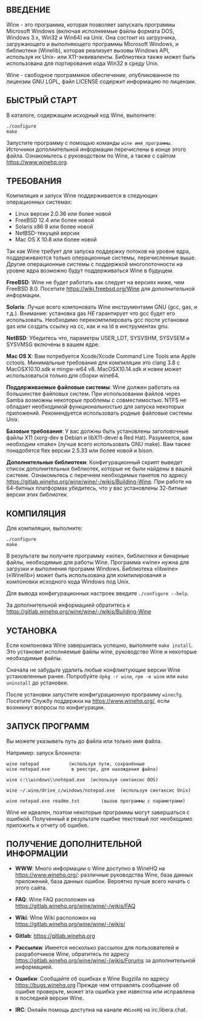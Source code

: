 ## ВВЕДЕНИЕ

Wine - это программа, которая позволяет запускать программы Microsoft
Windows (включая исполняемые файлы формата DOS, Windows 3.x, Win32 и
Win64) на Unix. Она состоит из загрузчика, загружающего и выполняющего
программы Microsoft Windows, и библиотеки (Winelib), которая реализует
вызовы Windows API, используя их Unix- или X11-эквиваленты. Библиотека
также может быть использована для портирования кода Win32 в среду Unix.

Wine - свободное программное обеспечение, опубликованное по лицензии
GNU LGPL, файл LICENSE содержит информацию по лицензии.


## БЫСТРЫЙ СТАРТ

В каталоге, содержащем исходный код Wine, выполните:

```
./configure
make
```

Запустите программу с помощью команды `wine имя_программы`. Источники
дополнительной информации перечислены в конце этого файла. Ознакомьтесь с
руководством по Wine, а также с сайтом https://www.winehq.org.


## ТРЕБОВАНИЯ

Компиляция и запуск Wine поддерживается в следующих операционных системах:

- Linux версии 2.0.36 или более новой
- FreeBSD 12.4 или более новой
- Solaris x86 9 или более новой
- NetBSD-текущей версии
- Mac OS X 10.8 или более новой

Так как Wine требует для запуска поддержку потоков на уровне ядра,
поддерживаются только операционные системы, перечисленные выше. Другие
операционные системы с поддержкой многопоточности на уровне ядра
возможно будут поддерживаться Wine в будущем.

**FreeBSD**:
  Wine не будет работать как следует на версиях ниже, чем FreeBSD 8.0.
  Посетите <https://wiki.freebsd.org/Wine> для дополнительной информации.

**Solaris**:
  Лучше всего компоновать Wine инструментами GNU
  (gcc, gas, и т.д.). Внимание: установка gas *НЕ* гарантирует
  что gcc будет его использовать. Необходимо перекомпилировать gcc после
  установки gas или создать ссылку на cc, как и на ld в инструментах gnu.

**NetBSD**:
  Убедитесь что, параметры USER_LDT, SYSVSHM, SYSVSEM и SYSVMSG
  включены в вашем ядре.

**Mac OS X**:
  Вам потребуется Xcode/Xcode Command Line Tools или Apple cctools.
  Минимальные требования для компиляции это clang 3.8 c MacOSX10.10.sdk и
  mingw-w64 v8. MacOSX10.14.sdk и новее может использоваться только для
  сборки wine64.

**Поддерживаемые файловые системы**:
  Wine должен работать на большинстве файловых систем. При использовании файлов
  через Samba возможны некоторые проблемы с совместимостью. NTFS не обладает
  необходимой функциональностью для запуска некоторых приложений.
  Рекомендуется использовать родные файловые системы Unix.

**Базовые требования**:
  У вас должны быть установлены заголовочные файлы X11
  (xorg-dev в Debian и libX11-devel в Red Hat).
  Разумеется, вам необходим «make» (лучше всего использовать GNU make).
  Вам также понадобятся flex версии 2.5.33 или более новой и bison.

**Дополнительные библиотеки**:
  Конфигурационный скрипт выведет список дополнительных библиотек, которые не были
  найдены в вашей системе. Ознакомьтесь с перечнем необходимых пакетов по адресу
  https://gitlab.winehq.org/wine/wine/-/wikis/Building-Wine. При работе на 64-битных платформах
  убедитесь, что у вас установлены 32-битные версии этих библиотек.

## КОМПИЛЯЦИЯ

Для компиляции, выполните:

```
./configure
make
```

В результате вы получите программу «wine», библиотеки и бинарные файлы,
необходимые для работы Wine.
Программа «wine» нужна для загрузки и выполнения программ Windows.
Библиотека «libwine» («Winelib») может быть использована для компилирования и
компоновки исходного кода Windows под Unix.

Для вывода конфигурационных настроек введите `./configure --help`.

За дополнительной информацией обратитесь к https://gitlab.winehq.org/wine/wine/-/wikis/Building-Wine


## УСТАНОВКА

Если компоновка Wine завершилась успешно, выполните `make install`. Это
установит исполняемые файлы wine, руководство Wine и некоторые
необходимые файлы.

Сначала не забудьте удалить любые конфликтующие версии Wine установленные ранее.
Попробуйте `dpkg -r wine`, `rpm -e wine` или `make uninstall` до установки.

После установки запустите конфигурационную программу `winecfg`. Посетите
Службу поддержки на https://www.winehq.org/, если возникнут вопросы по конфигурации.


## ЗАПУСК ПРОГРАММ

Вы можете указывать путь до файла или только имя файла.

Например: запуск Блокнота:

```
wine notepad		   (используя пути, сохранённые
wine notepad.exe	    в реестре, для нахождения файла)

wine c:\\windows\\notepad.exe  (используя синтаксис DOS)

wine ~/.wine/drive_c/windows/notepad.exe  (используя синтаксис Unix)

wine notepad.exe readme.txt		   (вызов программы с параметрами)
```

Wine не идеален, поэтом некоторые программы могут завершаться с ошибкой.
Полученный в результате ошибке текстовый лог необходимо приложить к отчету
об ошибке.


## ПОЛУЧЕНИЕ ДОПОЛНИТЕЛЬНОЙ ИНФОРМАЦИИ

- **WWW**: Много информации о Wine доступно в WineHQ на
	 https://www.winehq.org/: различные руководства Wine, база данных приложений,
	 база данных ошибок. Вероятно лучше всего начать с этого сайта.

- **FAQ**: Wine FAQ расположен на https://gitlab.winehq.org/wine/wine/-/wikis/FAQ

- **Wiki**: Wine Wiki расположен на https://gitlab.winehq.org/wine/wine/-/wikis/

- **Gitlab**: https://gitlab.winehq.org

- **Рассылки**:
	 Имеется несколько рассылок для пользователей и разработчиков
	 Wine, обратитесь по адресу
	 https://gitlab.winehq.org/wine/wine/-/wikis/Forums за
	 дополнительной информацией.

- **Ошибки**: Сообщайте об ошибках в Wine Bugzilla по адресу https://bugs.winehq.org
	 Прежде чем отправлять сообщение об ошибке проверьте, может эта ошибка
	 уже известна или исправлена в последней версии Wine.

- **IRC**: Онлайн помощь доступна на канале `#WineHQ` на irc.libera.chat.
